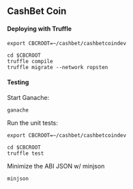CashBet Coin
----------------------------------------------------------------

#### Deploying with Truffle

    export CBCROOT=~/cashbet/cashbetcoindev

    cd $CBCROOT
    truffle compile
    truffle migrate --network ropsten

#### Testing

Start Ganache:

    ganache

Run the unit tests:

    export CBCROOT=~/cashbet/cashbetcoindev

    cd $CBCROOT
    truffle test

Minimize the ABI JSON w/ minjson

    minjson

